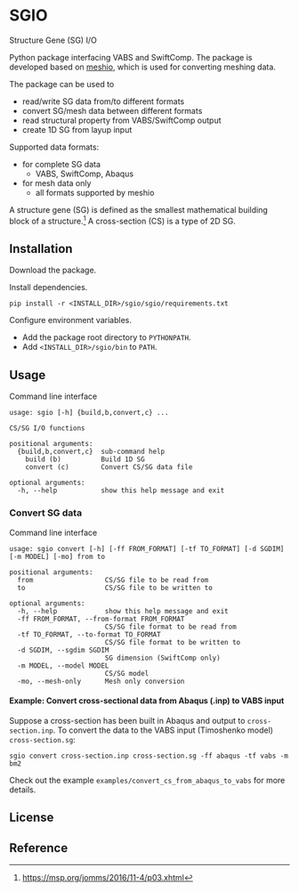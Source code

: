 # SGIO

Structure Gene (SG) I/O

Python package interfacing VABS and SwiftComp.
The package is developed based on [meshio](https://github.com/nschloe/meshio), which is used for converting meshing data.

The package can be used to
- read/write SG data from/to different formats
- convert SG/mesh data between different formats
- read structural property from VABS/SwiftComp output
- create 1D SG from layup input

Supported data formats:
- for complete SG data
  - VABS, SwiftComp, Abaqus
- for mesh data only
  - all formats supported by meshio

A structure gene (SG) is defined as the smallest mathematical building block of a structure.[^1]
A cross-section (CS) is a type of 2D SG.


## Installation

Download the package.

Install dependencies.
```shell
pip install -r <INSTALL_DIR>/sgio/sgio/requirements.txt
```

Configure environment variables.
- Add the package root directory to `PYTHONPATH`.
- Add `<INSTALL_DIR>/sgio/bin` to `PATH`.


## Usage

Command line interface
```
usage: sgio [-h] {build,b,convert,c} ...

CS/SG I/O functions

positional arguments:
  {build,b,convert,c}  sub-command help
    build (b)          Build 1D SG
    convert (c)        Convert CS/SG data file

optional arguments:
  -h, --help           show this help message and exit
```

### Convert SG data

Command line interface
```
usage: sgio convert [-h] [-ff FROM_FORMAT] [-tf TO_FORMAT] [-d SGDIM] [-m MODEL] [-mo] from to

positional arguments:
  from                  CS/SG file to be read from
  to                    CS/SG file to be written to

optional arguments:
  -h, --help            show this help message and exit
  -ff FROM_FORMAT, --from-format FROM_FORMAT
                        CS/SG file format to be read from
  -tf TO_FORMAT, --to-format TO_FORMAT
                        CS/SG file format to be written to
  -d SGDIM, --sgdim SGDIM
                        SG dimension (SwiftComp only)
  -m MODEL, --model MODEL
                        CS/SG model
  -mo, --mesh-only      Mesh only conversion
```

#### Example: Convert cross-sectional data from Abaqus (.inp) to VABS input

Suppose a cross-section has been built in Abaqus and output to `cross-section.inp`.
To convert the data to the VABS input (Timoshenko model) `cross-section.sg`:
```
sgio convert cross-section.inp cross-section.sg -ff abaqus -tf vabs -m bm2
```

Check out the example `examples/convert_cs_from_abaqus_to_vabs` for more details.


## License


## Reference

[^1]: https://msp.org/jomms/2016/11-4/p03.xhtml
